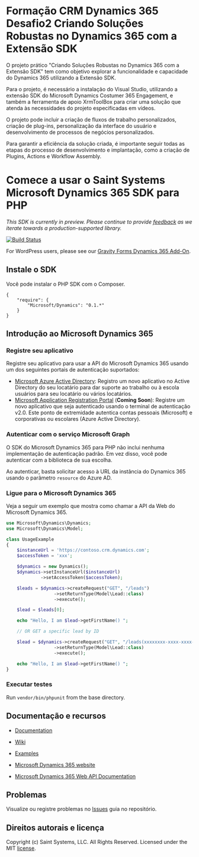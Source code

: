 # Formação CRM Dynamics 365 Desafio2 Criando Soluções Robustas no Dynamics 365 com a Extensão SDK

O projeto prático "Criando Soluções Robustas no Dynamics 365 com a Extensão SDK" tem como objetivo explorar a funcionalidade e capacidade do Dynamics 365 utilizando a Extensão SDK.

Para o projeto, é necessário a instalação do Visual Studio,  utilizando a extensão SDK do Microsoft Dynamics Costumer 365 Engagement, e também a ferramenta de apoio XrmToolBox para criar uma solução que atenda às necessidades do projeto especificadas em vídeos.

O projeto pode incluir a criação de fluxos de trabalho personalizados, criação de plug-ins, personalização da interface do usuário e desenvolvimento de processos de negócios personalizados.

Para garantir a eficiência da solução criada, é importante seguir todas as etapas do processo de desenvolvimento e implantação, como a criação de Plugins, Actions e  Workflow Assembly.

# Comece a usar o Saint Systems Microsoft Dynamics 365 SDK para PHP

_This SDK is currently in preview. Please continue to provide [feedback](https://github.com/saintsystems/dynamics-sdk-php/issues/new) as we iterate towards a production-supported library._

[![Build Status](https://travis-ci.org/saintsystems/dynamics-sdk-php.svg?branch=master)](https://travis-ci.org/saintsystems/dynamics-sdk-php)

For WordPress users, please see our [Gravity Forms Dynamics 365 Add-On](https://www.saintsystems.com/products/gravity-forms-dynamics-crm-add-on/).

## Instale o SDK

Você pode instalar o PHP SDK com o Composer.

```
{
    "require": {
        "Microsoft/Dynamics": "0.1.*"
    }
}
```

## Introdução ao Microsoft Dynamics 365

### Registre seu aplicativo

Registre seu aplicativo para usar a API do Microsoft Dynamics 365 usando um dos seguintes
portais de autenticação suportados:

- [Microsoft Azure Active Directory](https://manage.windowsazure.com): Registro
  um novo aplicativo no Active Directory do seu locatário para dar suporte ao trabalho ou à escola
  usuários para seu locatário ou vários locatários.
- [Microsoft Application Registration Portal](https://apps.dev.microsoft.com) (**Coming Soon**):
  Registre um novo aplicativo que seja autenticado usando o terminal de autenticação v2.0. Este ponto de extremidade autentica contas pessoais (Microsoft) e corporativas ou escolares (Azure Active Directory).

### Autenticar com o serviço Microsoft Graph

O SDK do Microsoft Dynamics 365 para PHP não inclui nenhuma implementação de autenticação padrão.
Em vez disso, você pode autenticar com a biblioteca de sua escolha.

Ao autenticar, basta solicitar acesso à URL da instância do Dynamics 365 usando o parâmetro `resource` do Azure AD.

### Ligue para o Microsoft Dynamics 365

Veja a seguir um exemplo que mostra como chamar a API da Web do Microsoft Dynamics 365.

```php
use Microsoft\Dynamics\Dynamics;
use Microsoft\Dynamics\Model;

class UsageExample
{
    $instanceUrl = 'https://contoso.crm.dynamics.com';
    $accessToken = 'xxx';

    $dynamics = new Dynamics();
    $dynamics->setInstanceUrl($instanceUrl)
             ->setAccessToken($accessToken);

    $leads = $dynamics->createRequest("GET", "/leads")
                  ->setReturnType(Model\Lead::class)
                  ->execute();

    $lead = $leads[0];

    echo "Hello, I am $lead->getFirstName() ";

    // OR GET a specific lead by ID

    $lead = $dynamics->createRequest("GET", "/leads(xxxxxxxx-xxxx-xxxx-xxxx-xxxxxxxxxxxx)")
                  ->setReturnType(Model\Lead::class)
                  ->execute();

    echo "Hello, I am $lead->getFirstName() ";
}
```

### Executar testes

Run `vendor/bin/phpunit` from the base directory.

## Documentação e recursos

- [Documentation](https://github.com/saintsystems/dynamics-sdk-php/blob/master/docs/index.html)

- [Wiki](https://github.com/saintsystems/dynamics-sdk-php/wiki)

- [Examples](https://github.com/saintsystems/dynamics-sdk-php/wiki/Example-calls)

- [Microsoft Dynamics 365 website](https://www.microsoft.com/en-us/dynamics365)

- [Microsoft Dynamics 365 Web API Documentation](https://msdn.microsoft.com/library/mt593051.aspx#documentation)

## Problemas

Visualize ou registre problemas no [Issues](https://github.com/saintsystems/dynamics-sdk-php/issues) guia no repositório.

## Direitos autorais e licença

Copyright (c) Saint Systems, LLC. All Rights Reserved. Licensed under the MIT [license](LICENSE).
